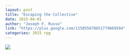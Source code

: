 ```yaml
---
layout: post
title: "Escaping the Collective"
date: 2015-04-01
author: "Joseph F. Russo"
link: "https://plus.google.com/115855678651779869594"
categories: 2015 rpg
---
```

![]({{site.url}}/2015images/EscapingtheCollective.jpg)
